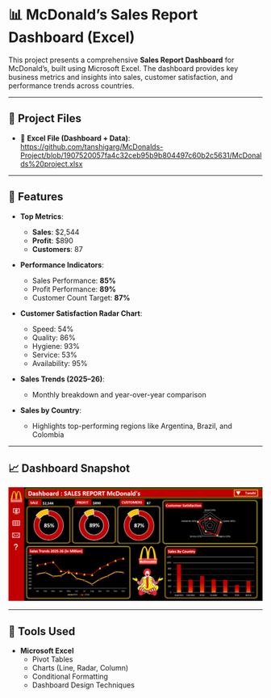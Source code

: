 # 📊 McDonald’s Sales Report Dashboard (Excel)

This project presents a comprehensive **Sales Report Dashboard** for McDonald’s, built using Microsoft Excel. The dashboard provides key business metrics and insights into sales, customer satisfaction, and performance trends across countries.

---

## 🔗 Project Files

- 📁 **Excel File (Dashboard + Data)**: https://github.com/tanshigarg/McDonalds-Project/blob/1907520057fa4c32ceb95b9b804497c60b2c5631/McDonalds%20project.xlsx

---

## 📌 Features

- **Top Metrics**:
  - **Sales**: $2,544
  - **Profit**: $890
  - **Customers**: 87

- **Performance Indicators**:
  - Sales Performance: **85%**
  - Profit Performance: **89%**
  - Customer Count Target: **87%**

- **Customer Satisfaction Radar Chart**:
  - Speed: 54%
  - Quality: 86%
  - Hygiene: 93%
  - Service: 53%
  - Availability: 95%

- **Sales Trends (2025–26)**:
  - Monthly breakdown and year-over-year comparison

- **Sales by Country**:
  - Highlights top-performing regions like Argentina, Brazil, and Colombia

---

## 📈 Dashboard Snapshot

![Dashboard Preview](https://github.com/tanshigarg/McDonalds-Project/blob/1907520057fa4c32ceb95b9b804497c60b2c5631/mcd%20dashboard.png)

---

## 🧰 Tools Used

- **Microsoft Excel**
  - Pivot Tables
  - Charts (Line, Radar, Column)
  - Conditional Formatting
  - Dashboard Design Techniques

